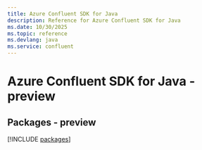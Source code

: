 ```yaml
---
title: Azure Confluent SDK for Java
description: Reference for Azure Confluent SDK for Java
ms.date: 10/30/2025
ms.topic: reference
ms.devlang: java
ms.service: confluent
---
```

# Azure Confluent SDK for Java - preview
## Packages - preview
[!INCLUDE [packages](confluent-index.md)]